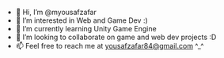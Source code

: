 - 👋 Hi, I’m @myousafzafar
- 👀 I’m interested in Web and Game Dev :)
- 🌱 I’m currently learning Unity Game Engine
- 💞️ I’m looking to collaborate on game and web dev projects :D
- 📫 Feel free to reach me at yousafzafar84@gmail.com ^_^

<!---
myousafzafar/myousafzafar is a ✨ special ✨ repository because its `README.md` (this file) appears on your GitHub profile.
You can click the Preview link to take a look at your changes.
--->
